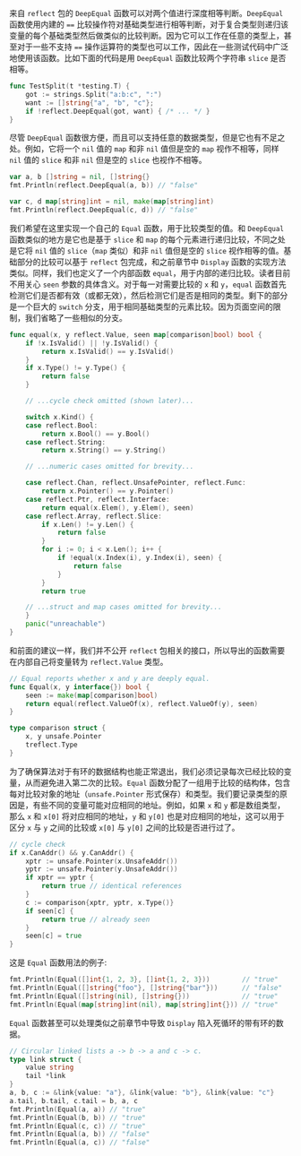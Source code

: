 
来自 `reflect` 包的 `DeepEqual` 函数可以对两个值进行深度相等判断。`DeepEqual` 函数使用内建的 `==` 比较操作符对基础类型进行相等判断，对于复合类型则递归该变量的每个基础类型然后做类似的比较判断。因为它可以工作在任意的类型上，甚至对于一些不支持 `==` 操作运算符的类型也可以工作，因此在一些测试代码中广泛地使用该函数。比如下面的代码是用 `DeepEqual` 函数比较两个字符串 `slice` 是否相等。

```go
func TestSplit(t *testing.T) {
    got := strings.Split("a:b:c", ":")
    want := []string{"a", "b", "c"};
    if !reflect.DeepEqual(got, want) { /* ... */ }
}
```

尽管 `DeepEqual` 函数很方便，而且可以支持任意的数据类型，但是它也有不足之处。例如，它将一个 `nil` 值的 `map` 和非 `nil` 值但是空的 `map` 视作不相等，同样 `nil` 值的 `slice` 和非 `nil` 但是空的 `slice` 也视作不相等。

```go
var a, b []string = nil, []string{}
fmt.Println(reflect.DeepEqual(a, b)) // "false"

var c, d map[string]int = nil, make(map[string]int)
fmt.Println(reflect.DeepEqual(c, d)) // "false"
```

我们希望在这里实现一个自己的 `Equal` 函数，用于比较类型的值。和 `DeepEqual` 函数类似的地方是它也是基于 `slice` 和 `map` 的每个元素进行递归比较，不同之处是它将 `nil` 值的 `slice`（`map` 类似）和非 `nil` 值但是空的 `slice` 视作相等的值。基础部分的比较可以基于 `reflect` 包完成，和之前章节中 `Display` 函数的实现方法类似。同样，我们也定义了一个内部函数 `equal`，用于内部的递归比较。读者目前不用关心 `seen` 参数的具体含义。对于每一对需要比较的 `x` 和 `y`，`equal` 函数首先检测它们是否都有效（或都无效），然后检测它们是否是相同的类型。剩下的部分是一个巨大的 `switch` 分支，用于相同基础类型的元素比较。因为页面空间的限制，我们省略了一些相似的分支。

```go
func equal(x, y reflect.Value, seen map[comparison]bool) bool {
    if !x.IsValid() || !y.IsValid() {
        return x.IsValid() == y.IsValid()
    }
    if x.Type() != y.Type() {
        return false
    }

    // ...cycle check omitted (shown later)...

    switch x.Kind() {
    case reflect.Bool:
        return x.Bool() == y.Bool()
    case reflect.String:
        return x.String() == y.String()

    // ...numeric cases omitted for brevity...

    case reflect.Chan, reflect.UnsafePointer, reflect.Func:
        return x.Pointer() == y.Pointer()
    case reflect.Ptr, reflect.Interface:
        return equal(x.Elem(), y.Elem(), seen)
    case reflect.Array, reflect.Slice:
        if x.Len() != y.Len() {
            return false
        }
        for i := 0; i < x.Len(); i++ {
            if !equal(x.Index(i), y.Index(i), seen) {
                return false
            }
        }
        return true

    // ...struct and map cases omitted for brevity...
    }
    panic("unreachable")
}
```

和前面的建议一样，我们并不公开 `reflect` 包相关的接口，所以导出的函数需要在内部自己将变量转为 `reflect.Value` 类型。

```go
// Equal reports whether x and y are deeply equal.
func Equal(x, y interface{}) bool {
    seen := make(map[comparison]bool)
    return equal(reflect.ValueOf(x), reflect.ValueOf(y), seen)
}

type comparison struct {
    x, y unsafe.Pointer
    treflect.Type
}
```

为了确保算法对于有环的数据结构也能正常退出，我们必须记录每次已经比较的变量，从而避免进入第二次的比较。`Equal` 函数分配了一组用于比较的结构体，包含每对比较对象的地址（`unsafe.Pointer` 形式保存）和类型。我们要记录类型的原因是，有些不同的变量可能对应相同的地址。例如，如果 `x` 和 `y` 都是数组类型，那么 `x` 和 `x[0]` 将对应相同的地址，`y` 和 `y[0]` 也是对应相同的地址，这可以用于区分 `x` 与 `y` 之间的比较或 `x[0]` 与 `y[0]` 之间的比较是否进行过了。

```go
// cycle check
if x.CanAddr() && y.CanAddr() {
    xptr := unsafe.Pointer(x.UnsafeAddr())
    yptr := unsafe.Pointer(y.UnsafeAddr())
    if xptr == yptr {
        return true // identical references
    }
    c := comparison{xptr, yptr, x.Type()}
    if seen[c] {
        return true // already seen
    }
    seen[c] = true
}
```

这是 `Equal` 函数用法的例子:

```go
fmt.Println(Equal([]int{1, 2, 3}, []int{1, 2, 3}))        // "true"
fmt.Println(Equal([]string{"foo"}, []string{"bar"}))      // "false"
fmt.Println(Equal([]string(nil), []string{}))             // "true"
fmt.Println(Equal(map[string]int(nil), map[string]int{})) // "true"
```

`Equal` 函数甚至可以处理类似之前章节中导致 `Display` 陷入死循环的带有环的数据。

```go
// Circular linked lists a -> b -> a and c -> c.
type link struct {
    value string
    tail *link
}
a, b, c := &link{value: "a"}, &link{value: "b"}, &link{value: "c"}
a.tail, b.tail, c.tail = b, a, c
fmt.Println(Equal(a, a)) // "true"
fmt.Println(Equal(b, b)) // "true"
fmt.Println(Equal(c, c)) // "true"
fmt.Println(Equal(a, b)) // "false"
fmt.Println(Equal(a, c)) // "false"
```